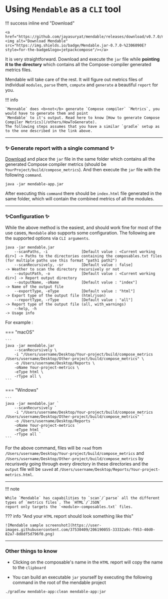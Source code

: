 # Using `Mendable` as a `CLI` tool

!!! success inline end "Download"

    <a href="https://github.com/jayasuryat/mendable/releases/download/v0.7.0/mendable.jar"><img alt="Download Mendable" src="https://img.shields.io/badge/Mendable.jar-0.7.0-%2306090E?style=for-the-badge&logo=jetpackcompose"/></a>

It is very straightforward. Download and execute the `jar` file while **pointing it to the directory** which
contains all the Compose-compiler generated metrics files.

Mendable will take care of the rest. It will figure out metrics files of individual `modules`, `parse` them, `compute`
and `generate` a beautiful `report` for you.

!!! info

    `Mennable` does <b>not</b> generate `Compose compiler` `Metrics`, you would have to generate them and point
    `Mendable` to it's output. Read here to know [How to generate Compose Compiler Metrics](/others/HowToGenerate).
    The following steps assumes that you have a similar `gradle` setup as to the one described in the link above.

---

### ✨ Generate report with a single command ✨

[Download](https://github.com/jayasuryat/mendable/releases/download/v0.6.0/mendable-app.jar) and place the `jar` file in
the
same folder which contains all the generated Compose compiler metrics (should be `YourProject/build/compose_metrics`).
And then execute the `jar` file with the following `command`.

```
java -jar mendable-app.jar
```

After executing this `command` there should be `index.html` file generated in the same folder, which will contain the
combined metrics of all the modules.

---

### ✨Configuration ✨

While the above method is the easiest, and should work fine for most of the use cases, `Mendable` also supports some
configuration. The following are the supported options via `CLI arguments`.

```
java -jar mendable.jar
    --scanPaths, -i               [Default value : <Current working dir>] -> Paths to the directories containing the composables.txt files (for multiple paths use this format "path1 path2")
    --scanRecursively, -sr        [Default value : false]                 -> Weather to scan the directory recursively or not
    --outputPath, -o              [Default value : <Current working dir>] -> Report output directory
    --outputName, -oName          [Default value : "index"]               -> Name of the output file
    --exportType, -eType          [Default value : "html"]                -> Export type of the output file (html/json)
    --reportType, -rType          [Default value : "all"]                 -> Report type of the output file (all, with_warnings)
    --help, -h                                                            -> Usage info
```

For example :

=== "macOS"

    ```
    java -jar mendable.jar
        --scanRecursively \
        -i "/Users/username/Desktop/Your-project/build/compose_metrics /Users/username/Desktop/Other-project/build/compose_metrics" \
        -o /Users/username/Desktop/Reports \
        -oName Your-project-metrics \
        -eType html \
        -rType all \
    ```

=== "Windows"

    ```
    java -jar mendable.jar `
        --scanRecursively `
        -i "/Users/username/Desktop/Your-project/build/compose_metrics /Users/username/Desktop/Other-project/build/compose_metrics" `
        -o /Users/username/Desktop/Reports `
        -oName Your-project-metrics `
        -eType html `
        -rType all `
    ```

For the above command, files will be `read` from `/Users/username/Desktop/Your-project/build/compose_metrics`
and `/Users/username/Desktop/Other-project/build/compose_metrics` by recurisvely going through every directory in these
directories and the `output` file will be `saved` at `/Users/username/Desktop/Reports/Your-project-metrics.html`.

---

!!! note

    While `Mendable` has capabilities to `scan`/`parse` all the different types of `metrics files`. The `HTML`/`JSON`
    report only targets the `<module>-composables.txt` files.

??? info "And your <code>HTML</code> report should look something like this"

    ![Mendable sample screenshot](https://user-images.githubusercontent.com/37530409/206190055-33332a9c-f953-40d0-82a7-8d8df5d796f0.png)

---

### Other things to know

* Clicking on the composable's name in the `HTML` report will copy the name to the `clipboard`

* You can build an executable `jar` yourself by executing the following command in the root of the mendable project

```
./gradlew mendable-app:clean mendable-app:jar
```
